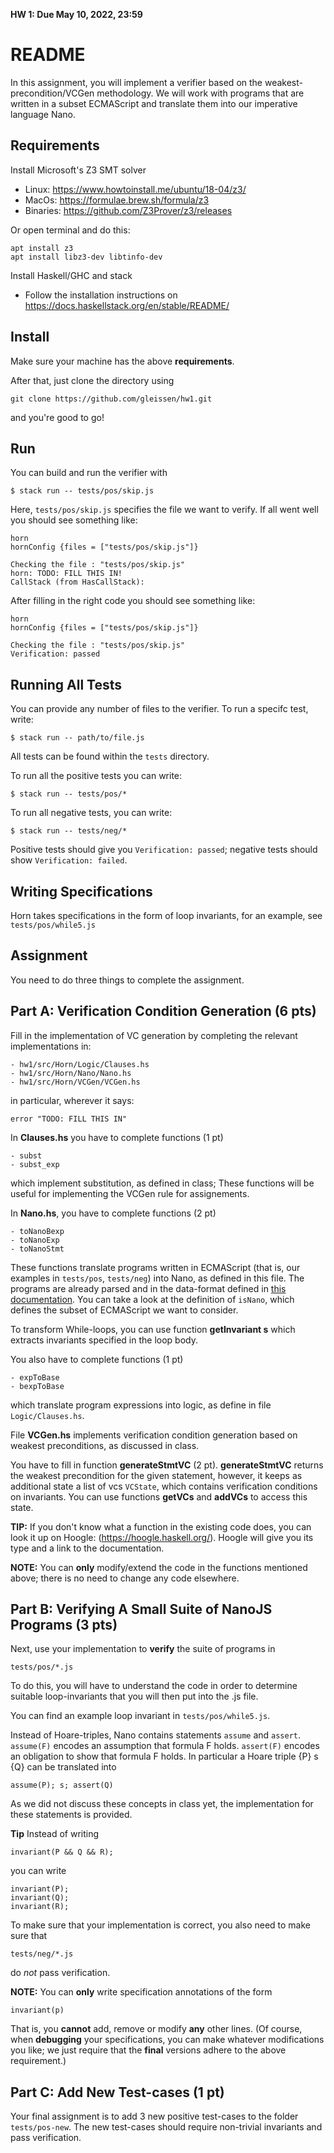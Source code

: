 **HW 1: Due May 10, 2022, 23:59**

README
=======

In this assignment, you will implement a verifier based on the weakest-precondition/VCGen methodology.
We will work with programs that are written in a subset ECMAScript and translate them into our imperative language Nano.

Requirements
------------
Install Microsoft's Z3 SMT solver

- Linux: https://www.howtoinstall.me/ubuntu/18-04/z3/
- MacOs: https://formulae.brew.sh/formula/z3
- Binaries: https://github.com/Z3Prover/z3/releases

Or open terminal and do this:

    apt install z3
    apt install libz3-dev libtinfo-dev

Install Haskell/GHC and stack

- Follow the installation instructions on https://docs.haskellstack.org/en/stable/README/

Install 
-------

Make sure your machine has the above **requirements**.

After that, just clone the directory using 

    git clone https://github.com/gleissen/hw1.git

and you're good to go!

Run
---

You can build and run the verifier with

    $ stack run -- tests/pos/skip.js

Here, `tests/pos/skip.js` specifies the file we want to verify. If all went well
you should see something like:

    horn
    hornConfig {files = ["tests/pos/skip.js"]}

    Checking the file : "tests/pos/skip.js"
    horn: TODO: FILL THIS IN!
    CallStack (from HasCallStack):

After filling in the right code you
should see something like:

    horn
    hornConfig {files = ["tests/pos/skip.js"]}

    Checking the file : "tests/pos/skip.js"
    Verification: passed


Running All Tests
-----------------

You can provide any number of files to the verifier. To run a specifc test, write:

    $ stack run -- path/to/file.js

All tests can be found within the `tests` directory.

To run all the positive tests you can write:

    $ stack run -- tests/pos/*

To run all negative tests, you can write:

    $ stack run -- tests/neg/*

Positive tests should give you `Verification: passed`; negative tests should show `Verification: failed`.

Writing Specifications
----------------------

Horn takes specifications in the form of loop invariants, for an example, see `tests/pos/while5.js`

Assignment
----------

You need to do three things to complete the assignment.

## Part A: Verification Condition Generation (6 pts)

Fill in the implementation of VC generation by
completing the relevant implementations in:

    - hw1/src/Horn/Logic/Clauses.hs
    - hw1/src/Horn/Nano/Nano.hs
    - hw1/src/Horn/VCGen/VCGen.hs

in particular, wherever it says:

    error "TODO: FILL THIS IN"

In **Clauses.hs** you have to complete functions (1 pt)

    - subst
    - subst_exp

which implement substitution, as defined in class; These functions will be useful for implementing the VCGen rule for assignements.

In **Nano.hs**, you have to complete functions (2 pt)

    - toNanoBexp
    - toNanoExp
    - toNanoStmt

These functions translate programs written in ECMAScript (that is, our examples in `tests/pos`, `tests/neg`) into Nano, as defined in this file. The programs are already parsed and in the data-format defined in [this documentation](https://hackage.haskell.org/package/language-ecmascript-0.17.0.1/docs/Language-ECMAScript3-Syntax.html). 
You can take a look at the definition of `isNano`, which defines the subset of ECMAScript we want to consider.

To transform While-loops, you can use function **getInvariant s** which extracts invariants specified in the loop body.

You also have to complete functions (1 pt)

    - expToBase
    - bexpToBase

which translate program expressions into logic, as define in file `Logic/Clauses.hs`.

File **VCGen.hs** implements verification condition generation based on weakest preconditions, as discussed in class. 

You have to fill in function **generateStmtVC** (2 pt). **generateStmtVC**
returns the weakest precondition for the given statement, however, it keeps as
additional state a list of vcs `VCState`, which contains verification conditions
on invariants. You can use functions **getVCs** and **addVCs** to access this
state.

**TIP:** If you don't know what a function in the existing code does, you can
look it up on Hoogle: (https://hoogle.haskell.org/). Hoogle will give you its
type and a link to the documentation.

**NOTE:**  You can **only** modify/extend the code in 
the functions mentioned above; there is no need to 
change any code elsewhere.

## Part B: Verifying A Small Suite of NanoJS Programs (3 pts)

Next, use your implementation to **verify** the suite of programs in

    tests/pos/*.js

To do this, you will have to understand the code in order to determine
suitable loop-invariants that you will then put into the .js file.

You can find an example loop invariant in `tests/pos/while5.js`.

Instead of Hoare-triples, Nano contains statements `assume` and `assert`.
`assume(F)` encodes an assumption that formula F holds. `assert(F)` encodes an
obligation to show that formula F holds. In particular a Hoare triple {P} s {Q}
can be translated into 

    assume(P); s; assert(Q)

As we did not discuss these concepts in class yet, the implementation for these statements is provided.

**Tip** Instead of writing 

    invariant(P && Q && R);

you can write 

    invariant(P);
    invariant(Q);
    invariant(R);

To make sure that your implementation is correct, you also need to make sure that 

    tests/neg/*.js

do *not* pass verification.

**NOTE:** You can **only** write specification annotations of the form 

    invariant(p)

That is, you **cannot** add, remove or modify **any** other lines. 
(Of course, when **debugging** your specifications, you can make 
whatever modifications you like; we just require that the **final** 
versions adhere to the above requirement.) 

## Part C: Add New Test-cases (1 pt)

Your final assignment is to add 3 new positive test-cases to the folder `tests/pos-new`.
The new test-cases should require non-trivial invariants and pass verification.
